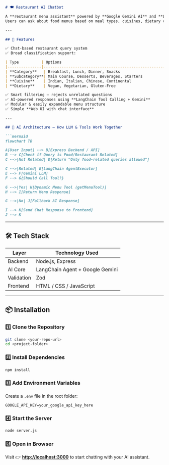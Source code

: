 ````markdown
# 🍽️ Restaurant AI Chatbot

A **restaurant menu assistant** powered by **Google Gemini AI** and **LangChain**, built with **Node.js** and **Express**.  
Users can ask about food menus based on meal types, cuisines, dietary choices, or subcategories — and get instant AI-powered responses.

---

## 🚀 Features

✅ Chat-based restaurant query system  
✅ Broad classification support:

| Type          | Options                                                           |
|---------------|-------------------------------------------------------------------|
| **Category**   | Breakfast, Lunch, Dinner, Snacks                                  |
| **Subcategory**| Main Course, Desserts, Beverages, Starters                        |
| **Cuisine**    | Indian, Italian, Chinese, Continental                             |
| **Dietary**    | Vegan, Vegetarian, Gluten-Free                                    |

✅ Smart filtering — rejects unrelated questions  
✅ AI-powered responses using **LangChain Tool Calling + Gemini**  
✅ Modular & easily expandable menu structure  
✅ Simple **Web UI with chat interface**

---

## 🧠 AI Architecture — How LLM & Tools Work Together

```mermaid
flowchart TD

A[User Input] --> B[Express Backend / API]
B --> C[Check if Query is Food/Restaurant Related]
C -->|Not Related| D[Return "Only food-related queries allowed"]

C -->|Related| E[LangChain AgentExecutor]
E --> F[Gemini LLM]
F --> G{Should Call Tool?}

G -->|Yes| H[Dynamic Menu Tool (getMenuTool)]
H --> I[Return Menu Response]

G -->|No| J[Fallback AI Response]

I --> K[Send Chat Response to Frontend]
J --> K
````

---

## 🛠️ Tech Stack

| Layer      | Technology Used                 |
| ---------- | ------------------------------- |
| Backend    | Node.js, Express                |
| AI Core    | LangChain Agent + Google Gemini |
| Validation | Zod                             |
| Frontend   | HTML / CSS / JavaScript         |

---

## 📦 Installation

### 1️⃣ Clone the Repository

```bash
git clone <your-repo-url>
cd <project-folder>
```

### 2️⃣ Install Dependencies

```bash
npm install
```

### 3️⃣ Add Environment Variables

Create a `.env` file in the root folder:

```env
GOOGLE_API_KEY=your_google_api_key_here
```

### 4️⃣ Start the Server

```bash
node server.js
```

### 5️⃣ Open in Browser

Visit 👉 **[http://localhost:3000](http://localhost:3000)** to start chatting with your AI assistant.

```
